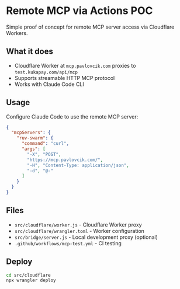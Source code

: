 # Remote MCP via Actions POC

Simple proof of concept for remote MCP server access via Cloudflare Workers.

## What it does

- Cloudflare Worker at `mcp.pavlovcik.com` proxies to `test.kukapay.com/api/mcp`
- Supports streamable HTTP MCP protocol
- Works with Claude Code CLI

## Usage

Configure Claude Code to use the remote MCP server:

```json
{
  "mcpServers": {
    "ruv-swarm": {
      "command": "curl",
      "args": [
        "-X", "POST",
        "https://mcp.pavlovcik.com/",
        "-H", "Content-Type: application/json",
        "-d", "@-"
      ]
    }
  }
}
```

## Files

- `src/cloudflare/worker.js` - Cloudflare Worker proxy
- `src/cloudflare/wrangler.toml` - Worker configuration
- `src/bridge/server.js` - Local development proxy (optional)
- `.github/workflows/mcp-test.yml` - CI testing

## Deploy

```bash
cd src/cloudflare
npx wrangler deploy
```